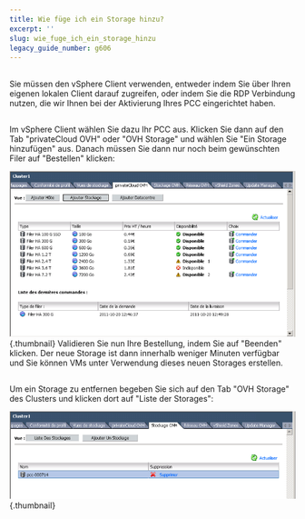 ```yaml
---
title: Wie füge ich ein Storage hinzu?
excerpt: ''
slug: wie_fuge_ich_ein_storage_hinzu
legacy_guide_number: g606
---
```



## 
Sie müssen den vSphere Client verwenden, entweder indem Sie über Ihren eigenen lokalen Client darauf zugreifen, oder indem Sie die RDP Verbindung nutzen, die wir Ihnen bei der Aktivierung Ihres PCC eingerichtet haben.


## 
Im vSphere Client wählen Sie dazu Ihr PCC aus. Klicken Sie dann auf den Tab "privateCloud OVH" oder "OVH Storage" und wählen Sie "Ein Storage hinzufügen" aus. Danach müssen Sie dann nur noch beim gewünschten Filer auf "Bestellen" klicken:

![](images/img_106.jpg){.thumbnail}
Validieren Sie nun Ihre Bestellung, indem Sie auf "Beenden" klicken. Der neue Storage ist dann innerhalb weniger Minuten verfügbar und Sie können VMs unter Verwendung dieses neuen Storages erstellen.


## 
Um ein Storage zu entfernen begeben Sie sich auf den Tab "OVH Storage" des Clusters und klicken dort auf "Liste der Storages":

![](images/img_107.jpg){.thumbnail}

